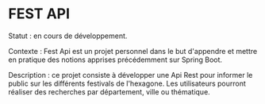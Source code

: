 # FEST API

Statut : en cours de développement.

Contexte : Fest Api est un projet personnel dans le but d'appendre et mettre en pratique des notions apprises précédemment sur Spring Boot.

Description : ce projet consiste à développer une Api Rest pour informer le public sur les différents festivals de l'hexagone.
Les utilisateurs pourront réaliser des recherches par département, ville ou thématique.
